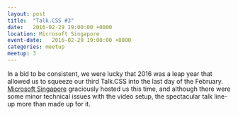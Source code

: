 ```yaml
---
layout: post
title:  "Talk.CSS #3"
date:   2016-02-29 19:00:00 +0800
location: Microsoft Singapore
event-date:   2016-02-29 19:00:00 +0800
categories: meetup
meetup: 3
---
```

In a bid to be consistent, we were lucky that 2016 was a leap year that allowed us to squeeze our third Talk.CSS into the last day of the February. <a href="https://www.microsoft.com/en-sg/">Microsoft Singapore</a> graciously hosted us this time, and although there were some minor technical issues with the video setup, the spectacular talk line-up more than made up for it.
